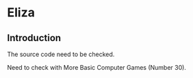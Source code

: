 # Eliza



## Introduction

The source code need to be checked.

Need to check with More Basic Computer Games (Number 30).